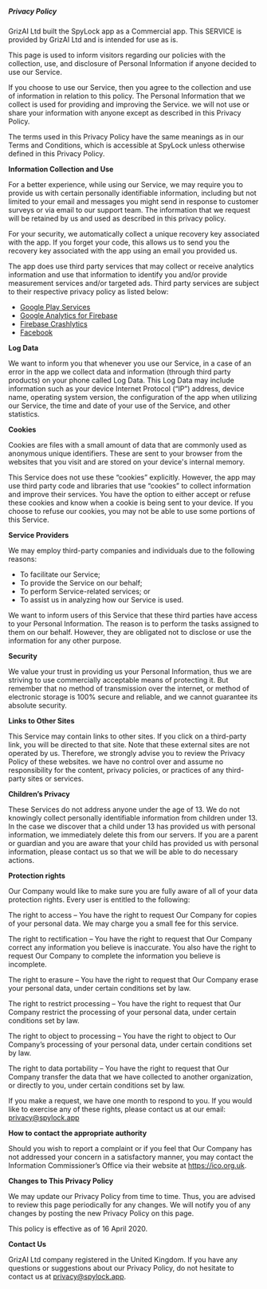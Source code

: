 ##### Privacy Policy

GrizAI Ltd built the SpyLock app as a Commercial app. This SERVICE is provided by GrizAI Ltd and is intended for use as is.

This page is used to inform visitors regarding our policies with the collection, use, and disclosure of Personal Information if anyone decided to use our Service.

If you choose to use our Service, then you agree to the collection and use of information in relation to this policy. The Personal Information that we collect is used for providing and improving the Service. we will not use or share your information with anyone except as described in this Privacy Policy.

The terms used in this Privacy Policy have the same meanings as in our Terms and Conditions, which is accessible at SpyLock unless otherwise defined in this Privacy Policy.

**Information Collection and Use**

For a better experience, while using our Service, we may require you to provide us with certain personally identifiable information, including but not limited to your email and messages you might send in response to customer surveys or via email to our support team. The information that we request will be retained by us and used as described in this privacy policy.

For your security, we automatically collect a unique recovery key associated with the app. If you forget your code, this allows us to send you the recovery key associated with the app using an email you provided us.

The app does use third party services that may collect or receive analytics information and use that information to identify you and/or provide measurement services and/or targeted ads. Third party services are subject to their respective privacy policy as listed below:

*   [Google Play Services](https://www.google.com/policies/privacy/)
*   [Google Analytics for Firebase](https://firebase.google.com/policies/analytics)
*   [Firebase Crashlytics](https://firebase.google.com/support/privacy/)
*   [Facebook](https://www.facebook.com/about/privacy/update/printable)

**Log Data**

We want to inform you that whenever you use our Service, in a case of an error in the app we collect data and information (through third party products) on your phone called Log Data. This Log Data may include information such as your device Internet Protocol (“IP”) address, device name, operating system version, the configuration of the app when utilizing our Service, the time and date of your use of the Service, and other statistics.

**Cookies**

Cookies are files with a small amount of data that are commonly used as anonymous unique identifiers. These are sent to your browser from the websites that you visit and are stored on your device's internal memory.

This Service does not use these “cookies” explicitly. However, the app may use third party code and libraries that use “cookies” to collect information and improve their services. You have the option to either accept or refuse these cookies and know when a cookie is being sent to your device. If you choose to refuse our cookies, you may not be able to use some portions of this Service.

**Service Providers**

We may employ third-party companies and individuals due to the following reasons:

*   To facilitate our Service;
*   To provide the Service on our behalf;
*   To perform Service-related services; or
*   To assist us in analyzing how our Service is used.

We want to inform users of this Service that these third parties have access to your Personal Information. The reason is to perform the tasks assigned to them on our behalf. However, they are obligated not to disclose or use the information for any other purpose.

**Security**

We value your trust in providing us your Personal Information, thus we are striving to use commercially acceptable means of protecting it. But remember that no method of transmission over the internet, or method of electronic storage is 100% secure and reliable, and we cannot guarantee its absolute security.

**Links to Other Sites**

This Service may contain links to other sites. If you click on a third-party link, you will be directed to that site. Note that these external sites are not operated by us. Therefore, we strongly advise you to review the Privacy Policy of these websites. we have no control over and assume no responsibility for the content, privacy policies, or practices of any third-party sites or services.

**Children’s Privacy**

These Services do not address anyone under the age of 13. We do not knowingly collect personally identifiable information from children under 13. In the case we discover that a child under 13 has provided us with personal information, we immediately delete this from our servers. If you are a parent or guardian and you are aware that your child has provided us with personal information, please contact us so that we will be able to do necessary actions.

**Protection rights**

Our Company would like to make sure you are fully aware of all of your data protection rights. Every user is entitled to the following:

The right to access – You have the right to request Our Company for copies of your personal data. We may charge you a small fee for this service.

The right to rectification – You have the right to request that Our Company correct any information you believe is inaccurate. You also have the right to request Our Company to complete the information you believe is incomplete.

The right to erasure – You have the right to request that Our Company erase your personal data, under certain conditions set by law.

The right to restrict processing – You have the right to request that Our Company restrict the processing of your personal data, under certain conditions set by law.

The right to object to processing – You have the right to object to Our Company’s processing of your personal data, under certain conditions set by law.

The right to data portability – You have the right to request that Our Company transfer the data that we have collected to another organization, or directly to you, under certain conditions set by law.

If you make a request, we have one month to respond to you. If you would like to exercise any of these rights, please contact us at our email: privacy@spylock.app


**How to contact the appropriate authority**

Should you wish to report a complaint or if you feel that Our Company has not addressed your concern in a satisfactory manner, you may contact the Information Commissioner’s Office via their website at https://ico.org.uk.

**Changes to This Privacy Policy**

We may update our Privacy Policy from time to time. Thus, you are advised to review this page periodically for any changes. We will notify you of any changes by posting the new Privacy Policy on this page.

This policy is effective as of 16 April 2020.

**Contact Us**

GrizAI Ltd company registered in the United Kingdom. If you have any questions or suggestions about our Privacy Policy, do not hesitate to contact us at privacy@spylock.app.
